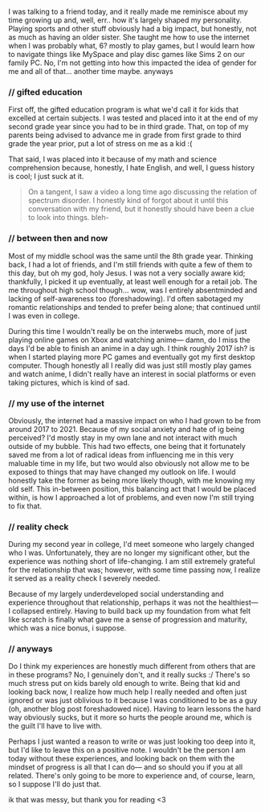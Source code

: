 I was talking to a friend today, and it really made me reminisce about my time growing up and, well, err.. how it's largely shaped my personality. Playing sports and other stuff obviously had a big impact, but honestly, not as much as having an older sister. She taught me how to use the internet when I was probably what, 6? mostly to play games, but I would learn how to navigate things like MySpace and play disc games like Sims 2 on our family PC. No, I'm not getting into how this impacted the idea of gender for me and all of that... another time maybe. anyways

### // gifted education

First off, the gifted education program is what we'd call it for kids that excelled at certain subjects. I was tested and placed into it at the end of my second grade year since you had to be in third grade. That, on top of my parents being advised to advance me in grade from first grade to third grade the year prior, put a lot of stress on me as a kid :(

That said, I was placed into it because of my math and science comprehension because, honestly, I hate English, and well, I guess history is cool; I just suck at it.

> On a tangent, I saw a video a long time ago discussing the relation of spectrum disorder. I honestly kind of forgot about it until this conversation with my friend, but it honestly should have been a clue to look into things. bleh-

### // between then and now

Most of my middle school was the same until the 8th grade year. Thinking back, I had a lot of friends, and I'm still friends with quite a few of them to this day, but oh my god, holy Jesus. I was not a very socially aware kid; thankfully, I picked it up eventually, at least well enough for a retail job. The me throughout high school though... wow, was I entirely absentminded and lacking of self-awareness too (foreshadowing). I'd often sabotaged my romantic relationships and tended to prefer being alone; that continued until I was even in college.

During this time I wouldn't really be on the interwebs much, more of just playing online games on Xbox and watching anime— damn, do I miss the days I'd be able to finish an anime in a day ugh. I think roughly 2017 ish? is when I started playing more PC games and eventually got my first desktop computer. Though honestly all I really did was just still mostly play games and watch anime, I didn't really have an interest in social platforms or even taking pictures, which is kind of sad.

### // my use of the internet

Obviously, the internet had a massive impact on who I had grown to be from around 2017 to 2021. Because of my social anxiety and hate of ig being perceived? I'd mostly stay in my own lane and not interact with much outside of my bubble. This had two effects, one being that it fortunately saved me from a lot of radical ideas from influencing me in this very maluable time in my life, but two would also obviously not allow me to be exposed to things that may have changed my outlook on life. I would honestly take the former as being more likely though, with me knowing my old self. This in-between position, this balancing act that I would be placed within, is how I approached a lot of problems, and even now I'm still trying to fix that.

### // reality check

During my second year in college, I'd meet someone who largely changed who I was. Unfortunately, they are no longer my significant other, but the experience was nothing short of life-changing. I am still extremely grateful for the relationship that was; however, with some time passing now, I realize it served as a reality check I severely needed.

Because of my largely underdeveloped social understanding and experience throughout that relationship, perhaps it was not the healthiest— I collapsed entirely. Having to build back up my foundation from what felt like scratch is finally what gave me a sense of progression and maturity, which was a nice bonus, i suppose.

### // anyways

Do I think my experiences are honestly much different from others that are in these programs? No, I genuinely don't, and it really sucks :/ There's so much stress put on kids barely old enough to write. Being that kid and looking back now, I realize how much help I really needed and often just ignored or was just oblivious to it because I was conditioned to be as a guy (oh, another blog post foreshadowed nice). Having to learn lessons the hard way obviously sucks, but it more so hurts the people around me, which is the guilt I'll have to live with.

Perhaps I just wanted a reason to write or was just looking too deep into it, but I'd like to leave this on a positive note. I wouldn't be the person I am today without these experiences, and looking back on them with the mindset of progress is all that I can do— and so should you if you at all related. There's only going to be more to experience and, of course, learn, so I suppose I'll do just that.

ik that was messy, but thank you for reading <3